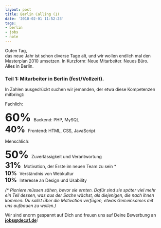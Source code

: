 ```yaml
---
layout: post
title: Berlin Calling (1)
date: '2010-02-01 11:52:23'
tags:
- berlin
- jobs
- note
---
```


Guten Tag,  
das neue Jahr ist schon diverse Tage alt, und wir wollen endlich mal den Masterplan 2010 umsetzen. In Kurzform: Neue Mitarbeiter. Neues Büro. Alles in Berlin.

### Teil 1: Mitarbeiter in Berlin (fest/Vollzeit).

In Zahlen ausgedrückt suchen wir jemanden, der etwa diese Kompetenzen mitbringt:

Fachlich:

<span style="font-size: 2.6em; font-weight: bold; padding-right: 5px;">60%</span> Backend: PHP, MySQL  
<span style="font-size: 2em; font-weight: bold; padding-right: 5px;">40%</span> Frontend: HTML, CSS, JavaScript

Menschlich:

<span style="font-size: 2.4em; font-weight: bold; padding-right: 5px;">50%</span> Zuverlässigkeit und Verantwortung  
<span style="font-size: 1.8em; font-weight: bold; padding-right: 5px;">31%</span> Motivation, der Erste im neuen Team zu sein *  
<span style="font-size: 1.3em; font-weight: bold; padding-right: 5px;">10%</span> Verständnis von Webkultur  
<span style="font-size: 1.3em; font-weight: bold; padding-right: 5px;">10%</span> Interesse an Design und Usability

_(* Pioniere müssen sähen, bevor sie ernten. Dafür sind sie später viel mehr ein Teil dessen, was aus der Sache wächst, als diejenigen, die nach ihnen kommen. Du sollst über die Motivation verfügen, etwas Gemeinsames mit uns aufbauen zu wollen.)_

Wir sind enorm gespannt auf Dich und freuen uns auf Deine Bewerbung an  
**[jobs@decaf.de](mailto:jobs@decaf.de)**!